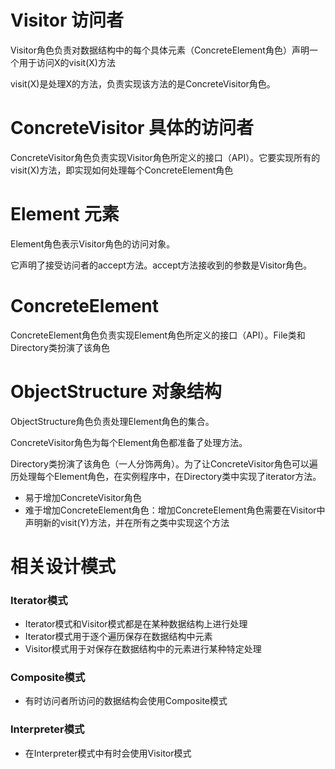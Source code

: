 # Visitor 访问者

Visitor角色负责对数据结构中的每个具体元素（ConcreteElement角色）声明一个用于访问X的visit(X)方法

visit(X)是处理X的方法，负责实现该方法的是ConcreteVisitor角色。

# ConcreteVisitor 具体的访问者

ConcreteVisitor角色负责实现Visitor角色所定义的接口（API）。它要实现所有的visit(X)方法，即实现如何处理每个ConcreteElement角色

# Element 元素

Element角色表示Visitor角色的访问对象。

它声明了接受访问者的accept方法。accept方法接收到的参数是Visitor角色。

# ConcreteElement 

ConcreteElement角色负责实现Element角色所定义的接口（API）。File类和Directory类扮演了该角色

# ObjectStructure 对象结构

ObjectStructure角色负责处理Element角色的集合。

ConcreteVisitor角色为每个Element角色都准备了处理方法。

Directory类扮演了该角色（一人分饰两角）。为了让ConcreteVisitor角色可以遍历处理每个Element角色，在实例程序中，在Directory类中实现了iterator方法。

- 易于增加ConcreteVisitor角色
- 难于增加ConcreteElement角色：增加ConcreteElement角色需要在Visitor中声明新的visit(Y)方法，并在所有之类中实现这个方法

# 相关设计模式

### Iterator模式

- Iterator模式和Visitor模式都是在某种数据结构上进行处理
- Iterator模式用于逐个遍历保存在数据结构中元素
- Visitor模式用于对保存在数据结构中的元素进行某种特定处理

### Composite模式

- 有时访问者所访问的数据结构会使用Composite模式

### Interpreter模式

- 在Interpreter模式中有时会使用Visitor模式
